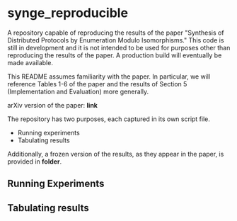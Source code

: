 # synge_reproducible
A repository capable of reproducing the results of the paper "Synthesis of Distributed Protocols by Enumeration Modulo Isomorphisms."
This code is still in development and it is not intended to be used for purposes other than reproducing the results of the paper.
A production build will eventually be made available.

This README assumes familiarity with the paper. In particular, we will reference Tables 1-6 of the paper and the results of Section 5 (Implementation and Evaluation) more generally.

arXiv version of the paper: **link**

The repository has two purposes, each captured in its own script file.

* Running experiments
* Tabulating results

Additionally, a frozen version of the results, as they appear in the paper, is provided in **folder**.

## Running Experiments

## Tabulating results
